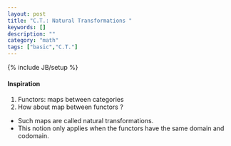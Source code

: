 ```yaml
---
layout: post
title: "C.T.: Natural Transformations "
keywords: []
description: ""
category: "math"
tags: ["basic","C.T."]
---
```

{% include JB/setup %}

#### Inspiration
1. Functors: maps between categories
2. How about map between functors ?
- Such maps are called natural transformations. 
- This notion only applies when the functors have the same domain and codomain.

